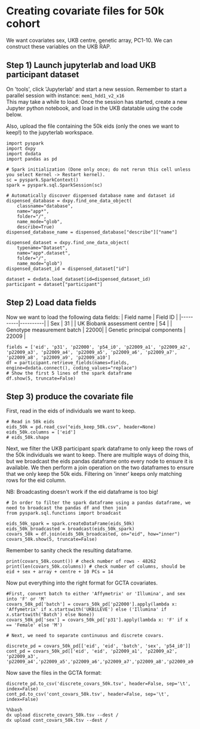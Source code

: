 # Creating covariate files for 50k cohort

We want covariates sex, UKB centre, genetic array, PC1-10. We can construct these variables on the UKB RAP. 

## Step 1) Launch jupyterlab and load UKB participant dataset

On 'tools', click 'Jupyterlab' and start a new session. Remember to start a parallel session with instance: `mem1_hdd1_v2_x16`   
This may take a while to load. Once the session has started, create a new Jupyter python notebook, and load in the UKB datatable using the code below.   

Also, upload the file containing the 50k eids (only the ones we want to keep!) to the jupyterlab workspace. 

```
import pyspark
import dxpy
import dxdata
import pandas as pd

# Spark initialization (Done only once; do not rerun this cell unless you select Kernel -> Restart kernel).
sc = pyspark.SparkContext()
spark = pyspark.sql.SparkSession(sc)

# Automatically discover dispensed database name and dataset id
dispensed_database = dxpy.find_one_data_object(
    classname="database", 
    name="app*", 
    folder="/", 
    name_mode="glob", 
    describe=True)
dispensed_database_name = dispensed_database["describe"]["name"]

dispensed_dataset = dxpy.find_one_data_object(
    typename="Dataset", 
    name="app*.dataset", 
    folder="/", 
    name_mode="glob")
dispensed_dataset_id = dispensed_dataset["id"]

dataset = dxdata.load_dataset(id=dispensed_dataset_id)
participant = dataset["participant"]
```
## Step 2) Load data fields

Now we want to load the following data fields:
| Field name | Field ID |
|----------|----------|
| Sex | 31 |
| UK Biobank assessment centre | 54 |
| Genotype measurement batch | 22000|
| Genetic principal components | 22009 |

```
fields = ['eid', 'p31', 'p22000', 'p54_i0', 'p22009_a1', 'p22009_a2', 'p22009_a3', 'p22009_a4', 'p22009_a5', 'p22009_a6', 'p22009_a7', 'p22009_a8', 'p22009_a9', 'p22009_a10']
df = participant.retrieve_fields(names=fields, engine=dxdata.connect(), coding_values="replace")
# Show the first 5 lines of the spark dataframe
df.show(5, truncate=False)
```
## Step 3) produce the covariate file

First, read in the eids of individuals we want to keep. 
```
# Read in 50k eids
eids_50k = pd.read_csv("eids_keep_50k.csv", header=None) 
eids_50k.columns = ['eid']
# eids_50k.shape
```
Next, we filter the UKB participant spark dataframe to only keep the rows of the 50k individuals we want to keep. There are multiple ways of doing this, but we broadcast the eids pandas dataframe onto every node to ensure it is available. We then perform a join operation on the two dataframes to ensure that we only keep the 50k eids. Filtering on 'inner' keeps only matching rows for the eid column. 

NB: Broadcasting doesn't work if the eid dataframe is too big!

```
# In order to filter the spark dataframe using a pandas dataframe, we need to broadcast the pandas df and then join
from pyspark.sql.functions import broadcast

eids_50k_spark = spark.createDataFrame(eids_50k)
eids_50k_broadcasted = broadcast(eids_50k_spark)
covars_50k = df.join(eids_50k_broadcasted, on="eid", how="inner")
covars_50k.show(5, truncate=False)
```
Remember to sanity check the resulting dataframe. 
```
print(covars_50k.count()) # check number of rows - 48262
print(len(covars_50k.columns)) # check number of columns, should be eid + sex + array + centre + 10 PCs = 14
```
Now put everything into the right format for GCTA covariates.

```
#First, convert batch to either 'Affymetrix' or 'Illumina', and sex into 'F' or 'M'
covars_50k_pd['batch'] = covars_50k_pd['p22000'].apply(lambda x: 'Affymetrix' if x.startswith('UKBiLEVE') else ('Illumina' if x.startswith('Batch') else None))
covars_50k_pd['sex'] = covars_50k_pd['p31'].apply(lambda x: 'F' if x == 'Female' else 'M')
```

```
# Next, we need to separate continuous and discrete covars. 

discrete_pd = covars_50k_pd[['eid', 'eid', 'batch', 'sex', 'p54_i0']]
cont_pd = covars_50k_pd[['eid', 'eid', 'p22009_a1', 'p22009_a2', 'p22009_a3', 'p22009_a4','p22009_a5','p22009_a6','p22009_a7','p22009_a8','p22009_a9','p22009_a10']]
```

Now save the files in the GCTA format:

```
discrete_pd.to_csv('discrete_covars_50k.tsv', header=False, sep='\t', index=False)
cont_pd.to_csv('cont_covars_50k.tsv', header=False, sep='\t', index=False)
```

```
%%bash
dx upload discrete_covars_50k.tsv --dest /
dx upload cont_covars_50k.tsv --dest /
```
